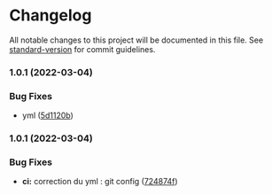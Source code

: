 # Changelog

All notable changes to this project will be documented in this file. See [standard-version](https://github.com/conventional-changelog/standard-version) for commit guidelines.

### 1.0.1 (2022-03-04)


### Bug Fixes

* yml ([5d1120b](https://github.com/MariamAv/demo-cd/commit/5d1120b7f7ba8de9c04de151190347f60a034d56))

### 1.0.1 (2022-03-04)


### Bug Fixes

* **ci:** correction du yml : git config ([724874f](https://github.com/MariamAv/demo-cd/commit/724874f7d15fa32d84032af4af9526e4c53c8913))
